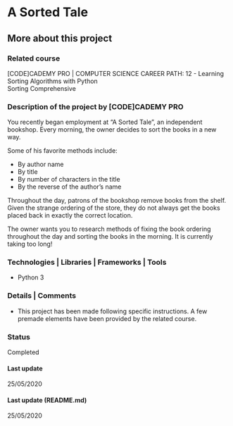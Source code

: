 # A Sorted Tale

## More about this project

### Related course
[CODE]CADEMY PRO | COMPUTER SCIENCE CAREER PATH: 12 - Learning Sorting Algorithms with Python  
Sorting Comprehensive

### Description of the project by [CODE]CADEMY PRO
You recently began employment at “A Sorted Tale”, an independent bookshop. Every morning, the owner decides to sort the books in a new way.  

Some of his favorite methods include:  
- By author name  
- By title  
- By number of characters in the title  
- By the reverse of the author’s name  

Throughout the day, patrons of the bookshop remove books from the shelf. Given the strange ordering of the store, they do not always get the books placed back in exactly the correct location.  

The owner wants you to research methods of fixing the book ordering throughout the day and sorting the books in the morning. It is currently taking too long!  

### Technologies | Libraries | Frameworks | Tools  
- Python 3

### Details | Comments 
- This project has been made following specific instructions. A few premade elements have been provided by the related course.

### Status
Completed

#### Last update
25/05/2020

#### Last update (README.md)
25/05/2020
